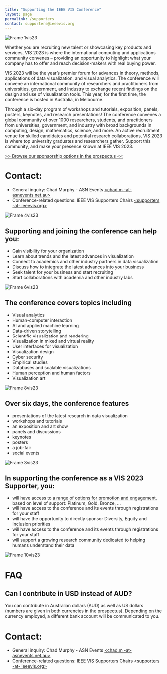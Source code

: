 ```yaml
---
title: "Supporting the IEEE VIS Conference"
layout: page
permalink: /supporters
contact: supporters@ieeevis.org
---
```


![Frame 1vis23](https://user-images.githubusercontent.com/1230497/214549284-fcc9d692-8025-47d6-aaf7-980cf6b3fb45.png)

Whether you are recruiting new talent or showcasing key products and services, VIS 2023 is where the international computing and applications community convenes – providing an opportunity to highlight what your company has to offer and reach decision-makers with real buying power.

VIS 2023 will be the year’s premier forum for advances in theory, methods, applications of data visualization, and visual analytics. The conference will convene an international community of researchers and practitioners from universities, government, and industry to exchange recent findings on the design and use of visualization tools. This year, for the first time, the conference is hosted in Australia, in Melbourne. 

Through a six-day program of workshops and tutorials, exposition, panels, posters, keynotes, and research presentations! The conference convenes a global community of over 1000 researchers, students, and practitioners from universities, government, and industry with broad backgrounds in computing, design, mathematics, science, and more. An active recruitment venue for skilled candidates and potential research collaborations, VIS 2023 is where top university graduates and researchers gather. Support this community, and make your presence known at IEEE VIS 2023.

<!-- ## [>> Browse our sponsorship options <<](prospectus)  -->

[>> Browse our sponsorship options in the prospectus <<](/year/2023/assets/IEEE-VIS-2023-Sponsorship-Prospectus-230416.pdf)


# Contact: 
- General inquiry: Chad Murphy - ASN Events [<chad.m -at- asnevents.net.au>](mailto:chad.m@asnevents.net.au)
- Conference-related questions: IEEE VIS Supporters Chairs [<supporters -at- ieeevis.org>](mailto:supporters@ieeevis.org)


![Frame 4vis23](https://user-images.githubusercontent.com/1230497/214549327-b763bf31-f701-4619-96ef-f9b6b8a0bef2.png)

## Supporting and joining the conference can help you: 
* Gain visibility for your organization
* Learn about trends and the latest advances in visualization
* Connect to academics and other industry partners in data visualization
* Discuss how to integrate the latest advances into your business
* Seek talent for your business and start recruiting
* Start collaborations with academia and other industry labs

![Frame 6vis23](https://user-images.githubusercontent.com/1230497/214549414-374935c3-a6f8-4a23-89ef-188d3c84e4ae.png)

## The conference covers topics including
* Visual analytics
* Human-computer interaction 
* AI and applied machine learning
* Data-driven storytelling
* Scientific visualization and rendering
* Visualization in mixed and virtual reality
* User interfaces for visualization 
* Visualization design
* Cyber security
* Empirical studies
* Databases and scalable visualizations
* Human perception and human factors
* Visualization art


![Frame 8vis23](https://user-images.githubusercontent.com/1230497/214549515-93bca9e4-5ce0-4b5a-9b9c-f6fe5913efbf.png)

## Over six days, the conference features 
* presentations of the latest research in data visualization 
* workshops and tutorials 
* an exposition and art show 
* panels and discussions 
* keynotes 
* posters 
* a job-fair
* social events

![Frame 3vis23](https://user-images.githubusercontent.com/1230497/214549391-3c244d13-a8a1-46a7-b90a-dc654484a658.png)

## In supporting the conference as a VIS 2023 Supporter, you: 
* will have access to [a range of options for promotion and engagement](/year/2023/assets/IEEE-VIS-2023-Sponsorship-Prospectus-230416.pdf), based on level of support: Platinum, Gold, Bronze, ... 
* will have access to the conference and its events through registrations for your staff 
* will have the opportunity to directly sponsor Diversity, Equity and Inclusion priorities
* will have access to the conference and its events through registrations for your staff
* will support a growing research community dedicated to helping humans understand their data
  

![Frame 10vis23](https://user-images.githubusercontent.com/1230497/214549434-a59b00eb-9cad-4854-bf10-8821f50f947d.png)

# FAQ

## Can I contribute in USD instead of AUD?

You can contribute in Australian dollars (AUD) as well as US dollars (numbers are given in both currencies in the prospectus). Depending on the currency employed, a different bank account will be communicated to you.

  
# Contact: 
- General inquiry: Chad Murphy - ASN Events [<chad.m -at- asnevents.net.au>](mailto:chad.m@asnevents.net.au)
- Conference-related questions: IEEE VIS Supporters Chairs [<supporters -at- ieeevis.org>](mailto:supporters@ieeevis.org)

